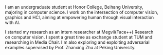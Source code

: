 I am an undergraduate student at Honor College, Beihang University, majoring in computer science. I work on the intersection of computer vision, graphics and HCI, aiming at empowering human through visual interaction with AI.

I started my research as an intern researcher at Megvii(Face++) Research on computer vision. I spent a great time as exchange student at TUM and researching in Media Chair. I'm also exploring and exploiting adversarial examples supervised by Prof. Zhanxing Zhu at Peking University.